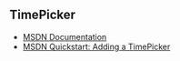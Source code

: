## TimePicker
- [MSDN Documentation](http://msdn.microsoft.com/en-us/library/windows/apps/br229736.aspx)
- [MSDN Quickstart: Adding a TimePicker](http://msdn.microsoft.com/en-us/library/windows/apps/hh465483.aspx)
